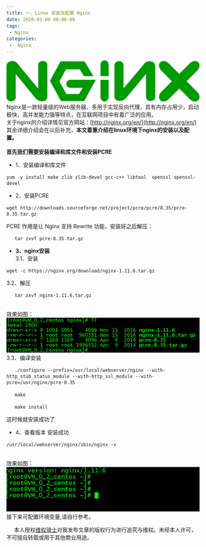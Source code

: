 ```yaml
---
title: 一、Linux 安装及配置 Nginx
date: 2020-03-08 08:00:00
tags:
 - Nginx
categories:
 -  Nginx
---
```

![logo](./nginx_logo.jpg)  
   Nginx是一款轻量级的Web服务器、多用于实现反向代理，具有内存占用少，启动极快，高并发能力强等特点，在互联网项目中有着广泛的应用。<br/>
   关于nginx的介绍详情见官方网站：[http://nginx.org/en/](http://nginx.org/en/)  <br/>
   其余详细介绍会在以后补充，**本文着重介绍在linux环境下nginx的安装以及配置。**<br/><br/>
   **首先我们需要安装编译和库文件和安装PCRE**<br/>
   * 1、安装编译和库文件
    
    yum -y install make zlib zlib-devel gcc-c++ libtool  openssl openssl-devel
   * 2、安装PCRE
    
    wget http://downloads.sourceforge.net/project/pcre/pcre/8.35/pcre-8.35.tar.gz
   PCRE 作用是让 Nginx 支持 Rewrite 功能，安装好之后解压：
       
       tar zxvf pcre-8.35.tar.gz
   * **3、nginx安装**<br/>
   3.1、安装
       
    wget -c https://nginx.org/download/nginx-1.11.6.tar.gz
   
   3.2、解压
      
       tar zxvf nginx-1.11.6.tar.gz
   
<br>效果如图：
![效果1](./nginx2.png)  
   3.3、编译安装
      
       ./configure --prefix=/usr/local/webserver/nginx --with-http_stub_status_module --with-http_ssl_module --with-pcre=/usr/nginx/pcre-8.35
      
       make
      
       make install
   
   
   这时候就安装成功了
   * 4、查看版本 安装成功
       
    /usr/local/webserver/nginx/sbin/nginx -v
   <br>效果如图：
   ![效果1](./nginx3.png)  
   接下来可配置环境变量,请自行参考。

   
   &nbsp;&nbsp;&nbsp;&nbsp; 本人授权[维权骑士](http://rightknights.com)对我发布文章的版权行为进行追究与维权。未经本人许可，不可擅自转载或用于其他商业用途。
   
   
